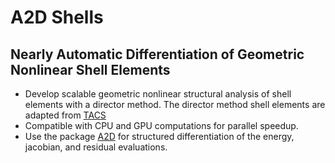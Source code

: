 # A2D Shells
## Nearly Automatic Differentiation of Geometric Nonlinear Shell Elements
* Develop scalable geometric nonlinear structural analysis of shell elements with a director method. The director method shell elements are adapted from [TACS](https://github.com/smdogroup/tacs)
* Compatible with CPU and GPU computations for parallel speedup.
* Use the package [A2D](https://github.com/sean-engelstad/a2d) for structured differentiation of the energy, jacobian, and residual evaluations.

